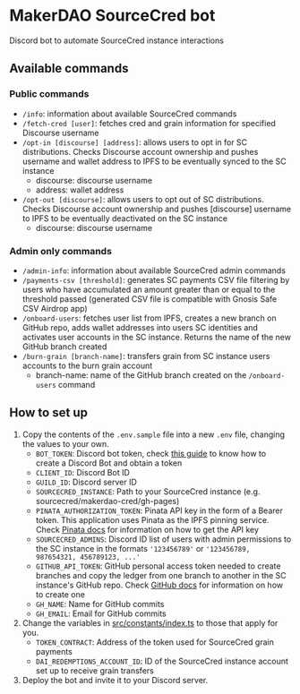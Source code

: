 # MakerDAO SourceCred bot

Discord bot to automate SourceCred instance interactions

## Available commands

### Public commands

- `/info`: information about available SourceCred commands
- `/fetch-cred [user]`: fetches cred and grain information for specified Discourse username
- `/opt-in [discourse] [address]`: allows users to opt in for SC distributions. Checks Discourse account ownership and pushes username and wallet address to IPFS to be eventually synced to the SC instance
  - discourse: discourse username
  - address: wallet address
- `/opt-out [discourse]`: allows users to opt out of SC distributions. Checks Discourse account ownership and pushes [discourse] username to IPFS to be eventually deactivated on the SC instance
  - discourse: discourse username

### Admin only commands

- `/admin-info`: information about available SourceCred admin commands
- `/payments-csv [threshold]`: generates SC payments CSV file filtering by users who have accumulated an amount greater than or equal to the threshold passed (generated CSV file is compatible with Gnosis Safe CSV Airdrop app)
- `/onboard-users`: fetches user list from IPFS, creates a new branch on GitHub repo, adds wallet addresses into users SC identities and activates user accounts in the SC instance. Returns the name of the new GitHub branch created
- `/burn-grain [branch-name]`: transfers grain from SC instance users accounts to the burn grain account
  - branch-name: name of the GitHub branch created on the `/onboard-users` command

## How to set up

1. Copy the contents of the `.env.sample` file into a new `.env` file, changing the values to your own.
   - `BOT_TOKEN`: Discord bot token, check [this guide](https://github.com/reactiflux/discord-irc/wiki/Creating-a-discord-bot-&-getting-a-token) to know how to create a Discord Bot and obtain a token
   - `CLIENT_ID`: Discord Bot ID
   - `GUILD_ID`: Discord server ID
   - `SOURCECRED_INSTANCE`: Path to your SourceCred instance (e.g. sourcecred/makerdao-cred/gh-pages)
   - `PINATA_AUTHORIZATION_TOKEN`: Pinata API key in the form of a Bearer token. This application uses Pinata as the IPFS pinning service. Check [Pinata docs](https://docs.pinata.cloud/#your-api-keys) for information on how to get the API key
   - `SOURCECRED_ADMINS`: Discord ID list of users with admin permissions to the SC instance in the formats `'123456789'` or `'123456789, 987654321, 456789123, ...'`
   - `GITHUB_API_TOKEN`: GitHub personal access token needed to create branches and copy the ledger from one branch to another in the SC instance's GitHub repo. Check [GitHub docs](https://docs.github.com/en/authentication/keeping-your-account-and-data-secure/creating-a-personal-access-token) for information on how to create one
   - `GH_NAME`: Name for GitHub commits
   - `GH_EMAIL`: Email for GitHub commits
2. Change the variables in [src/constants/index.ts](src/constants/index.ts) to those that apply for you.
   - `TOKEN_CONTRACT`: Address of the token used for SourceCred grain payments
   - `DAI_REDEMPTIONS_ACCOUNT_ID`: ID of the SourceCred instance account set up to receive grain transfers
3. Deploy the bot and invite it to your Discord server.
